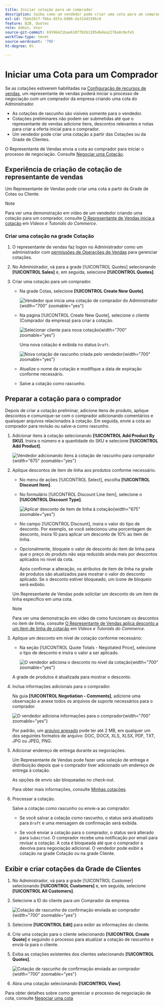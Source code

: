 ```yaml
---
title: Iniciar cotação para um comprador
description: Saiba como um vendedor pode criar uma cota para um comprador específico para iniciar o processo de negociação. O vendedor pode enviar cotações apenas para clientes associados a uma conta de empresa no site selecionado.
exl-id: 7bbb281f-7b6a-45fa-b906-da314d159bc8
feature: B2B, Quotes
role: Admin, User
source-git-commit: 69396421bae610ff02b12054bdea2278a8c0efe5
workflow-type: tm+mt
source-wordcount: '795'
ht-degree: 0%

---
```


# Iniciar uma Cota para um Comprador

Se as cotações estiverem habilitadas na [Configuração de recursos de vendas](configure-quotes.md), um representante de vendas poderá iniciar o processo de negociação com um comprador da empresa criando uma cota do Administrador.

- As cotações de rascunho são visíveis somente para o vendedor.
- Cotações preliminares não podem ser submetidas até que o representante de vendas adicione itens, descontos relevantes e notas para criar a oferta inicial para o comprador.
- Um vendedor pode criar uma cotação a partir das Cotações ou da Grade de Clientes.

O Representante de Vendas envia a cota ao comprador para iniciar o processo de negociação. Consulte [Negociar uma Cotação](quote-price-negotiation.md).

## Experiência de criação de cotação de representante de vendas

Um Representante de Vendas pode criar uma cota a partir da Grade de Cotas ou Cliente.

>[!NOTE]
>
>Para ver uma demonstração em vídeo de um vendedor criando uma cotação para um comprador, consulte [O Representante de Vendas inicia a cotação](https://experienceleague.adobe.com/docs/commerce-learn/tutorials/b2b/b2b-quote/sales-rep-initiates-quote.html?lang=pt-BR) em _Vídeos e Tutorials do Commerce_.

### Criar uma cotação na grade Cotação

1. O representante de vendas faz logon no Administrador como um administrador com [permissões de Operações de Vendas](../systems/permissions.md) para gerenciar cotações.

1. No Administrador, vá para a grade [!UICONTROL Quotes] selecionando **[!UICONTROL Sales]** e, em seguida, selecione **[!UICONTROL Quotes]**.

1. Criar uma cotação para um comprador.

   - Na grade Cotas, selecione **[!UICONTROL Create New Quote]**.

     ![Vendedor que inicia uma cotação de comprador do Administrador](./assets/quote-draft-from-admin.png){width="700" zoomable="yes"}

   - Na página [!UICONTROL Create New Quote], selecione o cliente (Comprador da empresa) para criar a cotação.

     ![Selecionar cliente para nova cotação](./assets/quote-draft-from-admin-select-buyer.png){width="700" zoomable="yes"}

     Uma nova cotação é exibida no status `Draft`.

     ![Nova cotação de rascunho criada pelo vendedor](./assets/quote-create-by-seller.png){width="700" zoomable="yes"}

   - Atualize o nome da cotação e modifique a data de expiração conforme necessário.

   - Salve a cotação como rascunho.

## Preparar a cotação para o comprador

Depois de criar a cotação preliminar, adicione itens de produto, aplique descontos e comunique-se com o comprador adicionando comentários e quaisquer arquivos relacionados à cotação. Em seguida, envie a cota ao comprador para revisão ou salve-a como rascunho.

1. Adicionar itens à cotação selecionando **[!UICONTROL Add Product By SKU]**. Insira o número e a quantidade do SKU e selecione **[!UICONTROL Add Product]**.

   ![Vendedor adicionando itens à cotação de rascunho para comprador](./assets/quote-draft-add-items.png){width="675" zoomable="yes"}

1. Aplique descontos de item de linha aos produtos conforme necessário.

   - No menu de ações [!UICONTROL Select], escolha **[!UICONTROL Discount Item]**.

   - No formulário [!UICONTROL Discount Line item], selecione o **[!UICONTROL Discount Type]**.

     ![Aplicar desconto de item de linha à cotação](./assets/quote-discount-line-item.png){width="675" zoomable="yes"}

   - No campo [!UICONTROL Discount], insira o valor do tipo de desconto. Por exemplo, se você selecionou uma porcentagem de desconto, insira 10 para aplicar um desconto de 10% ao item de linha.

   - Opcionalmente, bloqueie o valor de desconto do item de linha para que o preço do produto não seja reduzido ainda mais por descontos aplicados no nível da cota.

     Após confirmar a alteração, os atributos de item de linha na grade de produtos são atualizados para mostrar o valor do desconto aplicado. Se o desconto estiver bloqueado, um ícone de bloqueio será exibido.

   Um Representante de Vendas pode solicitar um desconto de um item de linha específico em uma cota.

   >[!NOTE]
   >
   >Para ver uma demonstração em vídeo de como funcionam os descontos no item de linha, consulte [O Representante de Vendas aplica desconto a um item de linha de cotação](https://experienceleague.adobe.com/docs/commerce-learn/tutorials/b2b/b2b-quote/quote-line-item-discount.html?lang=pt-BR) em _Vídeos e Tutorials do Commerce_.

1. Aplique um desconto em nível de cotação conforme necessário:

   - Na seção [!UICONTROL Quote Totals - Negotiated Price], selecione o tipo de desconto e insira o valor a ser aplicado.

     ![O vendedor adiciona o desconto no nível da cotação](./assets/quote-draft-total-discount.png){width="700" zoomable="yes"}

   A grade de produtos é atualizada para mostrar o desconto.

1. Inclua informações adicionais para o comprador.

   Na guia **[!UICONTROL Negotiation - Comments]**, adicione uma observação e anexe todos os arquivos de suporte necessários para o comprador.

   ![O vendedor adiciona informações para o comprador](./assets/quote-draft-add-info-for-buyer.png){width="700" zoomable="yes"}

   Por padrão, um [arquivo anexado](configure-quotes.md) pode ter até 2 MB, em qualquer um dos seguintes formatos de arquivo: DOC, DOCX, XLS, XLSX, PDF, TXT, JPG ou JPEG, PNG.

1. Adicionar endereço de entrega durante as negociações.

   Um Representante de Vendas pode fazer uma seleção de entrega e distribuição depois que o comprador tiver adicionado um endereço de entrega à cotação.

   As opções de envio são bloqueadas no check-out.

   Para obter mais informações, consulte [Minhas cotações](account-dashboard-my-quotes.md#adding-a-shipping-address).

1. Processar a cotação.

   Salve a cotação como rascunho ou envie-a ao comprador.

   - Se você salvar a cotação como rascunho, o status será atualizado para `Draft` e uma mensagem de confirmação será exibida.

   - Se você enviar a cotação para o comprador, o status será alterado para `Submitted`. O comprador recebe uma notificação por email para revisar a cotação. A cota é bloqueada até que o comprador a devolva para negociação adicional. O vendedor pode exibir a cotação na grade Cotação ou na grade Cliente.

## Exibir e criar cotações da Grade de Clientes

1. No Administrador, vá para a grade [!UICONTROL Customer] selecionando **[!UICONTROL Customers]** e, em seguida, selecione **[!UICONTROL All Customers]**.

1. Selecione a ID do cliente para um Comprador da empresa.

   ![Cotação de rascunho de confirmação enviada ao comprador](./assets/quote-view-customer-quotes.png){width="700" zoomable="yes"}

1. Selecione **[!UICONTROL Edit]** para exibir as informações do cliente.

1. Crie uma cotação para o cliente selecionando **[!UICONTROL Create Quote]** e seguindo o processo para atualizar a cotação de rascunho e enviá-la para o cliente.

1. Exiba as cotações existentes dos clientes selecionando **[!UICONTROL Quotes]**.

   ![Cotação de rascunho de confirmação enviada ao comprador](./assets/quote-list-from-customer-information.png){width="700" zoomable="yes"}

1. Abra uma cotação selecionando **[!UICONTROL View]**.

Para obter detalhes sobre como gerenciar o processo de negociação de cota, consulte [Negociar uma cota](quote-price-negotiation.md)
